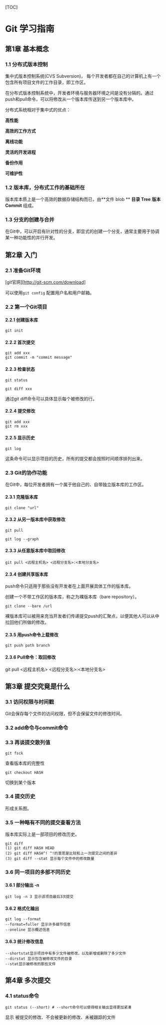 [TOC]

# Git 学习指南

## 第1章 基本概念

### 1.1 分布式版本控制

集中式版本控制系统(CVS Subversion)， 每个开发者都在自己的计算机上有一个包含所有项目文件的工作目录，即工作区。

在分布式版本控制系统中，开发者环境与服务器环境之间是没有分隔的。通过push和pull命令，可以将修改从一个版本库传送到另一个版本库中。

分布式系统相对于集中式的优点：

**高性能**

**高效的工作方式**

**离线功能**

**灵活的开发进程**

**备份作用**

**可维护性**



### 1.2 版本库，分布式工作的基础所在

版本库本质上是一个高效的数据存储结构而已，由**文件 blob ** **目录 Tree** **版本 Commit** 组成。



### 1.3 分支的创建与合并

在Git中，可以开启有针对性的分支，即显式的创建一个分支，通常主要用于协调某一种功能性的并行开发。



## 第2章 入门

### 2.1 准备Git环境

[git官网][http://git-scm.com/download]

可以使用```git config``` 配置用户名和用户邮箱。

### 2.2 第一个Git项目

#### 2.2.1 创建版本库

~~~shell
git init
~~~



#### 2.2.2 首次提交

```shell
git add xxx
git commit -m "commit message"
```

#### 2.2.3 检查状态

```shell
git status
```

```shell
git diff xxx
```

通过git diff命令可以具体显示每个被修改的行。

#### 2.2.4 提交修改

~~~shell
git add xxx
git rm xxx
~~~

#### 2.2.5 显示历史

~~~shell
git log
~~~

这条命令可以显示项目的历史，所有的提交都会按照时间顺序排列出来。

### 2.3 Git的协作功能

在Git中，每位开发者拥有一个属于他自己的、自带独立版本库的工作区。

#### 2.3.1 克隆版本库

~~~shell
git clone "url"
~~~

#### 2.3.2 从另一版本库中获取修改

~~~shell
git pull
~~~

~~~shell
git log --graph
~~~

#### 2.3.3 从任意版本库中取回修改

~~~shell
git pull <远程主机名> <远程分支名>:<本地分支名>
~~~

#### 2.3.4 创建共享版本库

push命令只适用于那些没有开发者在上面开展具体工作的版本库。

创建一个不带工作区的版本库，称之为裸版本库（bare repository）。

```shell
git clone --bare /url
```

裸版本库可以被用来充当开发者们传递提交push的汇聚点，以便其他人可以从中拉回他们所做的修改。

#### 2.3.5 用push命令上载修改

~~~shell
git push path branch
~~~

#### 2.3.6 Pull命令：取回修改

git pull <远程主机名> <远程分支名>:<本地分支名>



## 第3章 提交究竟是什么

### 3.1 访问权限与时间戳

Git会保存每个文件的访问权限，但不会保留文件的修改时间。

### 3.2 add命令与commit命令

### 3.3 再谈提交散列值

```shell
git fsck
```

查看版本库的完整性

~~~shell
git checkout HASH
~~~

切换到某个版本

### 3.4 提交历史

形成关系图。

### 3.5 一种略有不同的提交查看方法

版本库实际上是一部项目的修改历史。

```shell
git diff
(1) git diff HASH HEAD
(2) git diff HASH^! ^!的意思是比较和上一次提交之间的差异
(3) git diff --stat 显示每个文件中的修改数量
```

### 3.6 同一项目的多部不同历史

#### 3.6.1 部分输出 -n

```shell
git log -n 3 显示该项目最后3次提交
```

#### 3.6.2 格式化输出

```shell
git log --format
--format=fuller 显示许多细节信息
--oneline 显示概述信息
```

#### 3.6.3 统计修改信息

``` shell
--shortstat显示项目中有多少文件被修改，以及新增或删除了多少文件
--dirstat 显示包含被修改文件的目录
--stat显示被修改的那些文件
```

## 第4章 多次提交

### 4.1 status命令

```shell
git status (--short) # --short命令可以使得相关输出显得更加紧凑
```

显示 被提交的修改、不会被更新的修改、未被跟踪的文件

